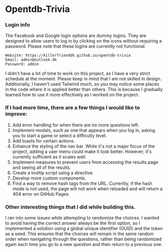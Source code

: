 # Opentdb-Trivia


### Login info
The Facebook and Google login options are dummy logins. They are designed to allow users to log in by clicking on the icons without requiring a password. Please note that these logins are currently not functional.
```
Website: https://killerfrienddk.github.io/opentdb-trivia
Email: admin@outlook.dk
Password: admin
```

I didn't have a lot of time to work on this project, as I have a very strict schedule at the moment. Please keep in mind that I am not skilled in design. Additionally, I haven't used Tailwind much, so you may notice some places in the code where it is applied better than others. This is because I gradually learned how to use it more effectively as I worked on the project.

### If I had more time, there are a few things I would like to improve:

1. Add error handling for when there are no more questions left.
2. Implement modals, such as one that appears when you log in, asking you to start a game or select a difficulty level.
3. Add toasts for certain actions.
4. Enhance the styling of the nav bar. While it's not a major focus of the project, adding a user menu could make it look better. However, it's currently sufficient as it scales well.
5. Implement measures to prevent users from accessing the results page and seeing all of the results.
6. Create a tooltip script using a directive.
7. Develop more custom components.
9. Find a way to remove hash tags from the URL. Currently, if the hash mode is not used, the page will not work when reloaded and will return a 404 error on GitHub Pages.

### Other interesting things that I did while building this.
I ran into some issues while attempting to randomize the choices. I wanted to avoid having the correct answer always be the first option, so I implemented a solution using a global unique identifier (GUID) and the token as a seed. This ensures that the choices will remain in the same random order when navigating through the questions, rather than being randomized again each time you go to a new question and then return to a previous one.
